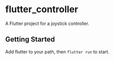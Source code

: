 # flutter_controller

A Flutter project for a joystick controller.

## Getting Started

Add flutter to your path, then `flutter run` to start.

